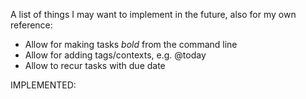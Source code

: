 A list of things I may want to implement in the future, also for my own reference:

- Allow for making tasks *bold* from the command line
- Allow for adding tags/contexts, e.g. @today
- Allow to recur tasks with due date


IMPLEMENTED:
